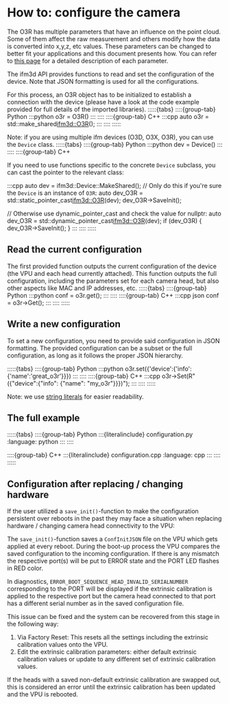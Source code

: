 # How to: configure the camera

The O3R has multiple parameters that have an influence on the point cloud. Some of them affect the raw measurement and others modify how the data is converted into x,y,z, etc values. These parameters can be changed to better fit your applications and this document presents how. You can refer to [this page](https://ifm3d.com/documentation/Technology/3D/index_3d.html) for a detailed description of each parameter.

The ifm3d API provides functions to read and set the configuration of the device. Note that JSON formatting is used for all the configurations.

For this process, an O3R object has to be initialized to establish a connection with the device (please have a look at the code example provided for full details of the imported libraries).
:::::{tabs}
::::{group-tab} Python
:::python
o3r = O3R()
:::
::::
::::{group-tab} C++
:::cpp
auto o3r = std::make_shared<ifm3d::O3R>();
:::
::::
:::::

Note: if you are using multiple ifm devices (O3D, O3X, O3R), you can use the `Device` class.
:::::{tabs}
::::{group-tab} Python
:::python
dev = Device()
:::
::::
::::{group-tab} C++

If you need to use functions specific to the concrete `Device` subclass, you can cast the pointer to the relevant class:

:::cpp
auto dev = ifm3d::Device::MakeShared();
// Only do this if you're sure the `Device` is an instance of `O3R`:
auto dev_O3R = std::static_pointer_cast<ifm3d::O3R>(dev);
dev_O3R->SaveInit();


// Otherwise use dynamic_pointer_cast and check the value for nullptr:
auto dev_O3R = std::dynamic_pointer_cast<ifm3d::O3R>(dev);
if (dev_O3R)
{
   dev_O3R->SaveInit();
}
:::
::::
:::::

## Read the current configuration

The first provided function outputs the current configuration of the device (the VPU and each head currently attached). This function outputs the full configuration, including the parameters set for each camera head, but also other aspects like MAC and IP addresses, etc.
:::::{tabs}
::::{group-tab} Python
:::python
conf = o3r.get();
:::
::::
::::{group-tab} C++
:::cpp
json conf = o3r->Get();
:::
::::
:::::

## Write a new configuration

To set a new configuration, you need to provide said configuration in JSON formatting. The provided configuration can be a subset or the full configuration, as long as it follows the proper JSON hierarchy.

:::::{tabs}
::::{group-tab} Python
:::python
o3r.set({'device':{'info':{'name':'great_o3r'}}})
:::
::::
::::{group-tab} C++
:::cpp
o3r->Set(R"({"device":{"info": {"name": "my_o3r"}}})");
:::
::::
:::::

Note: we use [string literals](https://en.cppreference.com/w/cpp/language/string_literal) for easier readability.

## The full example
:::::{tabs}
::::{group-tab} Python
:::{literalinclude} configuration.py
:language: python
:::
::::

::::{group-tab} C++
:::{literalinclude} configuration.cpp
:language: cpp
:::
::::
:::::

## Configuration after replacing / changing hardware

If the user utilized a `save_init()`-function to make the configuration persistent over reboots in the past they may face a situation when replacing hardware / changing camera head connectivity to the VPU:

The `save_init()`-function saves a `ConfInitJSON` file on the VPU which gets applied at every reboot. During the boot-up process the VPU compares the saved configuration to the incoming configuration. If there is any mismatch the respective port(s) will be put to ERROR state and the PORT LED flashes in RED color.

In diagnostics, `ERROR_BOOT_SEQUENCE_HEAD_INVALID_SERIALNUMBER` corresponding to the PORT will be displayed if the extrinsic calibration is applied to the respective port but the camera head connected to that port has a different serial number as in the saved configuration file.

This issue can be fixed and the system can be recovered from this stage in the following way:
1. Via Factory Reset: This resets all the settings including the extrinsic calibration values onto the VPU.
2. Edit the extrinsic calibration parameters: either default extrinsic calibration values or update to any different set of extrinsic calibration values.

If the heads with a saved non-default extrinsic calibration are swapped out, this is considered an error until the extrinsic calibration has been updated and the VPU is rebooted.